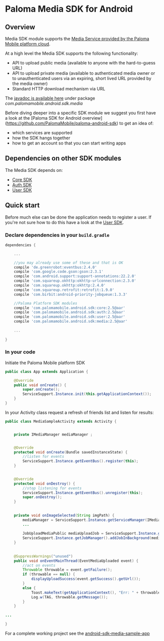 # Paloma Media SDK for Android

## Overview
Media SDK module supports the [Media Service provided by the Paloma Mobile platform cloud](http://54.251.112.144/docs/media-service/index.html#_service_description).

At a high level the Media SDK supports the following functionality:

* API to upload public media (available to anyone with the hard-to-guess URL)
* API to upload private media (available to authenticated media owner or to unauthenticated users via an expiring, short lived URL provided by the media owner)
* Standard HTTP download mechanism via URL

The [javadoc is available here](http://palomamobile.github.io/paloma-android-sdk/docs/index.html) under package _com.palomamobile.android.sdk.media_

Before diving deeper into a specific SDK module we suggest you first have a look at the [Paloma SDK for Android overview]
 (https://github.com/PalomaMobile/paloma-android-sdk) to get an idea of:

* which services are supported
* how the SDK hangs together
* how to get an account so that you can start writing apps


## Dependencies on other SDK modules
The Media SDK depends on:

* [Core SDK](../palomamobile-android-sdk-core)
* [Auth SDK](../palomamobile-android-sdk-auth)
* [User SDK](../palomamobile-android-sdk-user)


## Quick start

Before much else can be done the application needs to register a user. If you're not sure how to do this have a look 
at the [User SDK](../palomamobile-android-sdk-user).

### Declare dependencies in your `build.gradle`

```groovy
dependencies {

    ...

    //you may already use some of these and that is OK
    compile 'de.greenrobot:eventbus:2.4.0'
    compile 'com.google.code.gson:gson:2.3.1'
    compile 'com.android.support:support-annotations:22.2.0'
    compile 'com.squareup.okhttp:okhttp-urlconnection:2.3.0'
    compile 'com.squareup.okhttp:okhttp:2.4.0'
    compile 'com.squareup.retrofit:retrofit:1.9.0'
    compile 'com.birbit:android-priority-jobqueue:1.3.3'

    //Paloma Platform SDK modules
    compile 'com.palomamobile.android.sdk:core:2.5@aar'
    compile 'com.palomamobile.android.sdk:auth:2.5@aar'
    compile 'com.palomamobile.android.sdk:user:2.5@aar'
    compile 'com.palomamobile.android.sdk:media:2.5@aar'
    
    ...
    
}
```

### In your code

Initiate the Paloma Mobile platform SDK


```java
public class App extends Application {

    @Override
    public void onCreate() {
        super.onCreate();
        ServiceSupport.Instance.init(this.getApplicationContext());
    }
}
```

In your Activity class request a refresh of friends list and listen for results:

```java
public class MediaSampleActivity extends Activity {


    private IMediaManager mediaManager ;


    @Override
    protected void onCreate(Bundle savedInstanceState) {
        //listen for events
        ServiceSupport.Instance.getEventBus().register(this);
    }

    
    @Override
    protected void onDestroy() {
        //stop listening for events
        ServiceSupport.Instance.getEventBus().unregister(this);
        super.onDestroy();
    }
    
    
    private void onImageSelected(String imgPath) {
        mediaManager = ServiceSupport.Instance.getServiceManager(IMediaManager.class);
        ...
        
        JobUploadMediaPublic mediaUploadJob = ServiceSupport.Instance.getServiceManager(IMediaManager.class).createJobMediaUploadPublic("image/jpg", imgPath);
        ServiceSupport.Instance.getJobManager().addJobInBackground(mediaUploadJob);
    }
    
    
    @SuppressWarnings("unused")
    public void onEventMainThread(EventMediaUploaded event) {
        //act on events
        Throwable throwable = event.getFailure();
        if (throwable == null) {
            displayUploadSuccess(event.getSuccess().getUrl());
        }
        else {
            Toast.makeText(getApplicationContext(), "Err: " + throwable.getMessage(), Toast.LENGTH_SHORT).show();
            Log.w(TAG, throwable.getMessage());
        }
    }
    
...

}
```

For a complete working project see the [android-sdk-media-sample-app](../palomamobile-android-sdk-media/android-sdk-media-sample-app)
